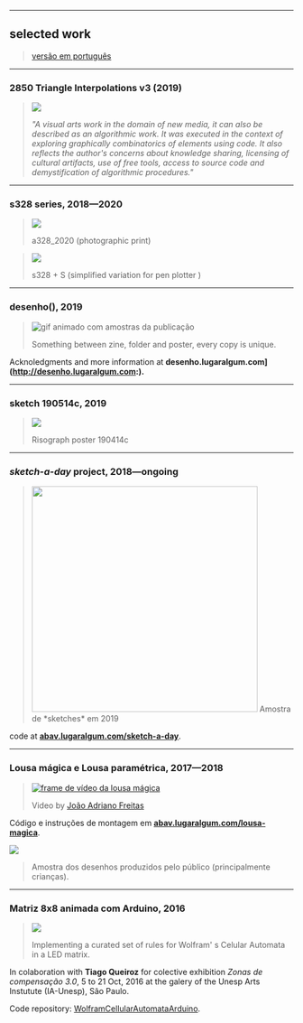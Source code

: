 
---

## selected work
> [versão em português](index.md)

---

### 2850 Triangle Interpolations v3 (2019)

> ![](assets/Triangle-Interpolations.jpg)
>
> *"A visual arts work in the domain of new media, it can also be described as an algorithmic work. It was executed in the context of exploring graphically combinatorics of elements using code. It also reflects the author's concerns about knowledge sharing, licensing of cultural artifacts, use of free tools, access to source code and demystification of algorithmic procedures."*

---

### s328 series, 2018—2020

> ![](assets/s328_photo.jpg)
>
> a328_2020 (photographic print)

> ![](assets/penplotter328.jpg)
>
> s328 + S (simplified variation for  pen plotter )

---

### desenho(), 2019

> ![gif animado com amostras da publicação](http://desenho.lugaralgum.com/assets/amostra-desenho0.gif)
>
> Something between zine, folder and poster, every copy is unique.

Acknoledgments and more information at **desenho.lugaralgum.com](http://desenho.lugaralgum.com:).** 

---

### sketch 190514c, 2019

> ![](assets/sketch_riso.jpg)
>
> Risograph poster 190414c 

---

### *sketch-a-day*  project, 2018—ongoing

> <img src="assets/sketch-a-day3.png " style="height:400px">
> Amostra de *sketches* em 2019

code at  **[abav.lugaralgum.com/sketch-a-day](http://abav.lugaralgum.com)**.

---

### Lousa mágica e Lousa paramétrica, 2017—2018

>[![frame de vídeo da lousa mágica](https://camo.githubusercontent.com/24628b40caf9943f12bdb845bcfcf161b55d4370/68747470733a2f2f696d672e796f75747562652e636f6d2f76692f44354861316268714275512f302e6a7067)](https://www.youtube.com/watch?v=D5Ha1bhqBuQ)
>
>Video by [João Adriano Freitas](https://github.com/jaafreitas)

Código e instruções de montagem em [**abav.lugaralgum.com/lousa-magica**](https://abav.lugaralgum.com/lousa-magica/).

![](assets/exemplos_lousa.png)

> Amostra dos desenhos produzidos pelo público (principalmente crianças).

---

### Matriz 8x8 animada com Arduino, 2016

> ![](assets/Matriz8x8.jpg)
>
> Implementing a curated set of rules for Wolfram' s Celular Automata in a LED matrix.

In colaboration with **Tiago Queiroz**  for colective exhibition *Zonas de compensação 3.0*,  5 to  21 Oct,  2016 at the galery of the Unesp Arts Instutute (IA-Unesp), São Paulo.

Code repository: [WolframCellularAutomataArduino](https://github.com/villares/WolframCellularAutomataArduino/blob/master/WolframCellularAutomataArduino.ino).

